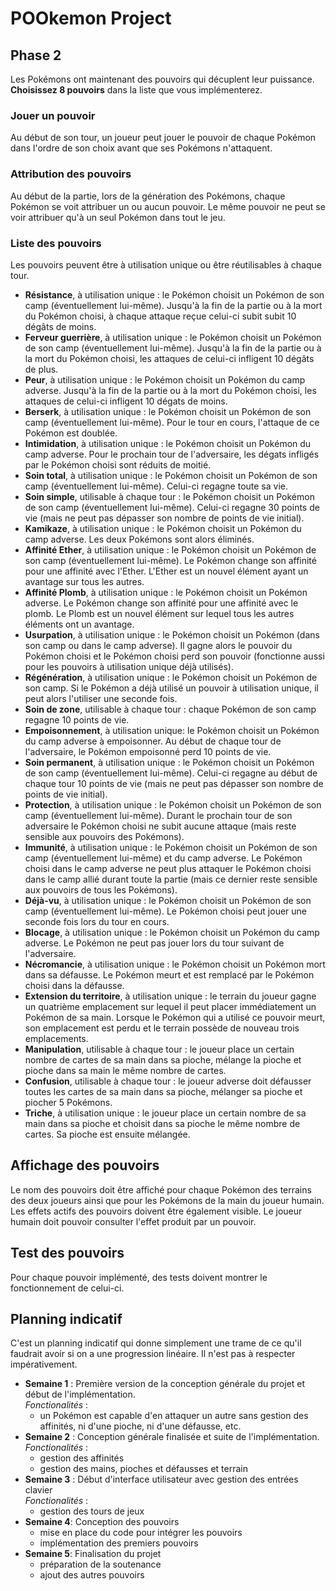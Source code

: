 # POOkemon Project

## Phase 2
Les Pokémons ont maintenant des pouvoirs qui décuplent leur puissance.
**Choisissez 8 pouvoirs** dans la liste que vous implémenterez.

### Jouer un pouvoir
Au début de son tour, un joueur peut jouer le pouvoir de chaque Pokémon dans l'ordre de son choix avant que ses Pokémons n'attaquent.

### Attribution des pouvoirs
Au début de la partie, lors de la génération des Pokémons, chaque Pokémon se voit attribuer un ou aucun pouvoir.
Le même pouvoir ne peut se voir attribuer qu'à un seul Pokémon dans tout le jeu.

### Liste des pouvoirs
Les pouvoirs peuvent être à utilisation unique ou être réutilisables à chaque tour.
- **Résistance**, à utilisation unique : le Pokémon choisit un Pokémon de son camp (éventuellement lui-même). Jusqu'à la fin de la partie ou à la mort du Pokémon choisi, à chaque attaque reçue celui-ci subit subit 10 dégâts de moins.
- **Ferveur guerrière**, à utilisation unique : le Pokémon choisit un Pokémon de son camp (éventuellement lui-même). Jusqu'à la fin de la partie ou à la mort du Pokémon choisi, les attaques de celui-ci infligent 10 dégâts de plus.
- **Peur**, à utilisation unique : le Pokémon choisit un Pokémon du camp adverse. Jusqu'à la fin de la partie ou à la mort du Pokémon choisi, les attaques de celui-ci infligent 10 dégats de moins.
- **Berserk**, à utilisation unique : le Pokémon choisit un Pokémon de son camp (éventuellement lui-même). Pour le tour en cours, l'attaque de ce Pokémon est doublée.
- **Intimidation**, à utilisation unique : le Pokémon choisit un Pokémon du camp adverse. Pour le prochain tour de l'adversaire, les dégats infligés par le Pokémon choisi sont réduits de moitié.
- **Soin total**, à utilisation unique : le Pokémon choisit un Pokémon de son camp (éventuellement lui-même). Celui-ci regagne toute sa vie.
- **Soin simple**, utilisable à chaque tour : le Pokémon choisit un Pokémon de son camp (éventuellement lui-même). Celui-ci regagne 30 points de vie (mais ne peut pas dépasser son nombre de points de vie initial).
- **Kamikaze**, à utilisation unique : le Pokémon choisit un Pokémon du camp adverse. Les deux Pokémons sont alors éliminés.
- **Affinité Ether**, à utilisation unique : le Pokémon choisit un Pokémon de son camp (éventuellement lui-même). Le Pokémon change son affinité pour une affinité avec l'Ether. L'Ether est un nouvel élément ayant un avantage sur tous les autres.
- **Affinité Plomb**, à utilisation unique : le Pokémon choisit un Pokémon adverse. Le Pokémon change son affinité pour une affinité avec le plomb. Le Plomb est un nouvel élément sur lequel tous les autres éléments ont un avantage.
- **Usurpation**, à utilisation unique : le Pokémon choisit un Pokémon (dans son camp ou dans le camp adverse). Il gagne alors le pouvoir du Pokémon choisi et le Pokémon choisi perd son pouvoir (fonctionne aussi pour les pouvoirs à utilisation unique déjà utilisés).
- **Régénération**, à utilisation unique : le Pokémon choisit un Pokémon de son camp. Si le Pokémon a déjà utilisé un pouvoir à utilisation unique, il peut alors l'utiliser une seconde fois.
- **Soin de zone**, utilisable à chaque tour : chaque Pokémon de son camp regagne 10 points de vie.
- **Empoisonnement**, à utilisation unique: le Pokémon choisit un Pokémon du camp adverse à empoisonner. Au début de chaque tour de l'adversaire, le Pokémon empoisonné perd 10 points de vie.
- **Soin permanent**, à utilisation unique : le Pokémon choisit un Pokémon de son camp (éventuellement lui-même). Celui-ci regagne au début de chaque tour 10 points de vie (mais ne peut pas dépasser son nombre de points de vie initial).
- **Protection**, à utilisation unique : le Pokémon choisit un Pokémon de son camp (éventuellement lui-même). Durant le prochain tour de son adversaire le Pokémon choisi ne subit aucune attaque (mais reste sensible aux pouvoirs des Pokémons).
- **Immunité**, à utilisation unique : le Pokémon choisit un Pokémon de son camp (éventuellement lui-même) et du camp adverse. Le Pokémon choisi dans le camp adverse ne peut plus attaquer le Pokémon choisi dans le camp allié durant toute la partie (mais ce dernier reste sensible aux pouvoirs de tous les Pokémons).
- **Déjà-vu**, à utilisation unique : le Pokémon choisit un Pokémon de son camp (éventuellement lui-même). Le Pokémon choisi peut jouer une seconde fois lors du tour en cours.
- **Blocage**, à utilisation unique : le Pokémon choisit un Pokémon du camp adverse. Le Pokémon ne peut pas jouer lors du tour suivant de l'adversaire.
- **Nécromancie**, à utilisation unique : le Pokémon choisit un Pokémon mort dans sa défausse. Le Pokémon meurt et est remplacé par le Pokémon choisi dans la défausse.
- **Extension du territoire**, à utilisation unique :  le terrain du joueur gagne un quatrième emplacement sur lequel il peut placer immédiatement un Pokémon de sa main. Lorsque le Pokémon qui a utilisé ce pouvoir meurt, son emplacement est perdu et le terrain possède de nouveau trois emplacements.
- **Manipulation**, utilisable à chaque tour : le joueur place un certain nombre de cartes de sa main dans sa pioche, mélange la pioche et pioche dans sa main le même nombre de cartes.
- **Confusion**, utilisable à chaque tour : le joueur adverse doit défausser toutes les cartes de sa main dans sa pioche, mélanger sa pioche et piocher 5 Pokémons.
- **Triche**, à utilisation unique : le joueur place un certain nombre de sa main dans sa pioche et choisit dans sa pioche le même nombre de cartes. Sa pioche est ensuite mélangée.

## Affichage des pouvoirs
Le nom des pouvoirs doit être affiché pour chaque Pokémon des terrains des deux joueurs ainsi que pour les Pokémons de la main du joueur humain.
Les effets actifs des pouvoirs doivent être également visible.
Le joueur humain doit pouvoir consulter l'effet produit par un pouvoir.

## Test des pouvoirs

Pour chaque pouvoir implémenté, des tests doivent montrer le fonctionnement de celui-ci.

## Planning indicatif

C'est un planning indicatif qui donne simplement une trame de ce qu'il faudrait avoir si on a une progression linéaire. Il n'est pas à respecter impérativement.

- **Semaine 1** : Première version de la conception générale du projet et début de l'implémentation.  
_Fonctionalités_ :
  - un Pokémon est capable d'en attaquer un autre sans gestion des affinités, ni d'une pioche, ni d'une défausse, etc.
- **Semaine 2** : Conception générale finalisée et suite de l'implémentation.  
_Fonctionalités_ :
  - gestion des affinités
  - gestion des mains, pioches et défausses et terrain
- **Semaine 3** : Début d'interface utilisateur avec gestion des entrées clavier  
_Fonctionalités_ :
  - gestion des tours de jeux
- **Semaine 4**: Conception des pouvoirs
  - mise en place du code pour intégrer les pouvoirs
  - implémentation des premiers pouvoirs
- **Semaine 5**: Finalisation du projet
  - préparation de la soutenance
  - ajout des autres pouvoirs
